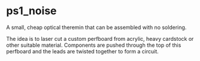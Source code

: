 ps1_noise
=========

A small, cheap optical theremin that can be assembled with no soldering.

The idea is to laser cut a custom perfboard from acrylic, heavy cardstock or other suitable material.
Components are pushed through the top of this perfboard and the leads are twisted together to form a circuit.
